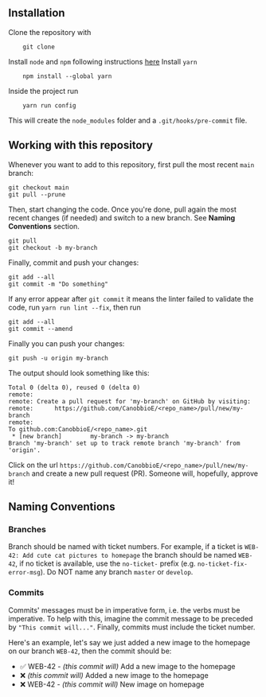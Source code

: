 ## Installation

Clone the repository with
```
    git clone
```

Install `node` and `npm` following instructions [here](https://www.npmjs.com/get-npm)
Install `yarn`
```
    npm install --global yarn
```

Inside the project run
```
    yarn run config
```

This will create the `node_modules` folder and a `.git/hooks/pre-commit` file.

## Working with this repository

Whenever you want to add to this repository, first pull the most recent `main` branch:
```
git checkout main
git pull --prune
```

Then, start changing the code. Once you're done, pull again the most recent changes (if needed) and switch to a new branch. See **Naming Conventions** section.
```
git pull
git checkout -b my-branch
```

Finally, commit and push your changes:
```
git add --all
git commit -m "Do something"
```

If any error appear after `git commit` it means the linter failed to validate the code, run `yarn run lint --fix`, then run
```
git add --all
git commit --amend
```

Finally you can push your changes:
```
git push -u origin my-branch
```

The output should look something like this:
```
Total 0 (delta 0), reused 0 (delta 0)
remote:
remote: Create a pull request for 'my-branch' on GitHub by visiting:
remote:      https://github.com/CanobbioE/<repo_name>/pull/new/my-branch
remote:
To github.com:CanobbioE/<repo_name>.git
 * [new branch]        my-branch -> my-branch
Branch 'my-branch' set up to track remote branch 'my-branch' from 'origin'.
```

Click on the url `https://github.com/CanobbioE/<repo_name>/pull/new/my-branch` and create a new pull request (PR).
Someone will, hopefully, approve it!

## Naming Conventions

### Branches
Branch should be named with ticket numbers. For example, if a ticket is `WEB-42: Add cute cat pictures to homepage` the branch should be named `WEB-42`, if no ticket is available, use the `no-ticket-` prefix (e.g. `no-ticket-fix-error-msg`).
Do NOT name any branch `master` or `develop`.

### Commits
Commits' messages must be in imperative form, i.e. the verbs must be imperative. To help with this, imagine the commit message to be preceded by `"This commit will..."`. Finally, commits must include the ticket number.

Here's an example, let's say we just added a new image to the homepage on our branch `WEB-42`, then the commit should be:
- :white_check_mark: WEB-42 - *(this commit will)* Add a new image to the homepage
- :x: *(this commit will)* Added a new image to the homepage
- :x: WEB-42 - *(this commit will)* New image on homepage
